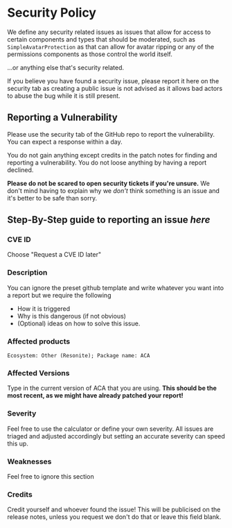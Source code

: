 # Security Policy

We define any security related issues as issues that allow for access to certain components and types that should be moderated, such as `SimpleAvatarProtection` as that can allow for avatar ripping or any of the permissions components as those control the world itself.

...or anything else that's security related.

If you believe you have found a security issue, please report it here on the security tab as creating a public issue is not advised as it allows bad actors to abuse the bug while it is still present.

## Reporting a Vulnerability

Please use the security tab of the GitHub repo to report the vulnerability. You can expect a response within a day.

You do not gain anything except credits in the patch notes for finding and reporting a vulnerability. You do not loose anything by having a report declined.

**Please do not be scared to open security tickets if you're unsure.** We don't mind having to explain why we *don't* think something is an issue and it's better to be safe than sorry.

## Step-By-Step guide to reporting an issue *here*

### CVE ID
Choose "Request a CVE ID later"


### Description
You can ignore the preset github template and write whatever you want into a report but we require the following
- How it is triggered
- Why is this dangerous (if not obvious)
- (Optional) ideas on how to solve this issue.

### Affected products
`Ecosystem: Other (Resonite); Package name: ACA`

### Affected Versions
Type in the current version of ACA that you are using. **This should be the most recent, as we might have already patched your report!**

### Severity
Feel free to use the calculator or define your own severity. All issues are triaged and adjusted accordingly but setting an accurate severity can speed this up.

### Weaknesses
Feel free to ignore this section

### Credits
Credit yourself and whoever found the issue! This will be publicised on the release notes, unless you request we don't do that or leave this field blank.
